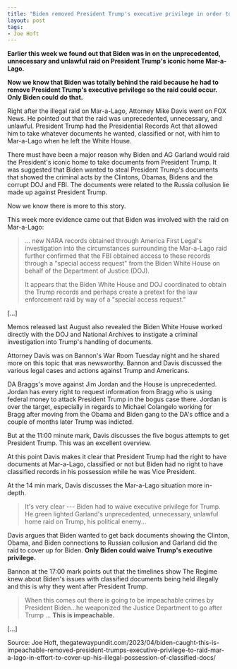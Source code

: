 ```yaml
---
title: "Biden removed President Trump's executive privilege in order to raid Mar-a-Lago to cover-up his own illegal possession of classified docs"
layout: post
tags:
- Joe Hoft
---
```


**Earlier this week we found out that Biden was in on the unprecedented, unnecessary and unlawful raid on President Trump's iconic home Mar-a-Lago.**

**Now we know that Biden was totally behind the raid because he had to remove President Trump's executive privilege so the raid could occur. Only Biden could do that.**

Right after the illegal raid on Mar-a-Lago, Attorney Mike Davis went on FOX News. He pointed out that the raid was unprecedented, unnecessary, and unlawful. President Trump had the Presidential Records Act that allowed him to take whatever documents he wanted, classified or not, with him to Mar-a-Lago when he left the White House.

There must have been a major reason why Biden and AG Garland would raid the President's iconic home to take documents from President Trump. It was suggested that Biden wanted to steal President Trump's documents that showed the criminal acts by the Clintons, Obamas, Bidens and the corrupt DOJ and FBI. The documents were related to the Russia collusion lie made up against President Trump.

Now we know there is more to this story.

This week more evidence came out that Biden was involved with the raid on Mar-a-Lago:

> ... new NARA records obtained through America First Legal's investigation into the circumstances surrounding the Mar-a-Lago raid further confirmed that the FBI obtained access to these records through a "special access request" from the Biden White House on behalf of the Department of Justice (DOJ).
>
> It appears that the Biden White House and DOJ coordinated to obtain the Trump records and perhaps create a pretext for the law enforcement raid by way of a "special access request."

\[...\]

Memos released last August also revealed the Biden White House worked directly with the DOJ and National Archives to instigate a criminal investigation into Trump's handling of documents.

Attorney Davis was on Bannon's War Room Tuesday night and he shared more on this topic that was newsworthy. Bannon and Davis discussed the various legal cases and actions against Trump and Americans.

DA Braggs's move against Jim Jordan and the House is unprecedented. Jordan has every right to request information from Bragg who is using federal money to attack President Trump in the bogus case there. Jordan is over the target, especially in regards to Michael Colangelo working for Bragg after moving from the Obama and Biden gang to the DA's office and a couple of months later Trump was indicted.

But at the 11:00 minute mark, Davis discusses the five bogus attempts to get President Trump. This was an excellent overview.

At this point Davis makes it clear that President Trump had the right to have documents at Mar-a-Lago, classified or not but Biden had no right to have classified records in his possession while he was Vice President.

At the 14 min mark, Davis discusses the Mar-a-Lago situation more in-depth.

> It's very clear --- Biden had to waive executive privilege for Trump. He green lighted Garland's unprecedented, unnecessary, unlawful home raid on Trump, his political enemy...

Davis argues that Biden wanted to get back documents showing the Clinton, Obama, and Biden connections to Russian collusion and Garland did the raid to cover up for Biden. **Only Biden could waive Trump's executive privilege.**

Bannon at the 17:00 mark points out that the timelines show The Regime knew about Biden's issues with classified documents being held illegally and this is why they went after President Trump.

> When this comes out there is going to be impeachable crimes by President Biden...he weaponized the Justice Department to go after Trump ... **This is impeachable.**

\[...\]

Source: Joe Hoft, thegatewaypundit.com/2023/04/biden-caught-this-is-impeachable-removed-president-trumps-executive-privilege-to-raid-mar-a-lago-in-effort-to-cover-up-his-illegal-possession-of-classified-docs/
